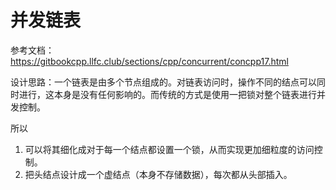 # 并发链表

参考文档：https://gitbookcpp.llfc.club/sections/cpp/concurrent/concpp17.html

设计思路：一个链表是由多个节点组成的。对链表访问时，操作不同的结点可以同时进行，这本身是没有任何影响的。而传统的方式是使用一把锁对整个链表进行并发控制。

所以

1. 可以将其细化成对于每一个结点都设置一个锁，从而实现更加细粒度的访问控制。
2. 把头结点设计成一个虚结点（本身不存储数据），每次都从头部插入。